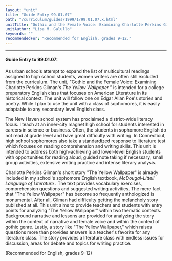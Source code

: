 ```yaml
---
layout: "unit"
title: "Guide Entry 99.01.07"
path: "/curriculum/guides/1999/1/99.01.07.x.html"
unitTitle: "Gothic and the Female Voice: Examining Charlotte Perkins Gilman's \u0022The Yellow Wallpaper\u0022"
unitAuthor: "Lisa M. Galullo"
keywords: ""
recommendedFor: "Recommended for English, grades 9-12."
---
```

<body>
<hr/>
<h4>
Guide Entry to 99.01.07:
</h4>
<p>As urban schools attempt to expand the list of multicultural readings assigned to high school students, women writers are often still excluded from the curriculum.  The unit, "Gothic and the Female Voice: Examining Charlotte Perkins Gilman's
<i>
The Yellow Wallpaper
</i>
” is intended for a college preparatory English class that focuses on American Literature in its historical context.  The unit will follow one on Edgar Allan Poe's stories and poetry.  While I plan to use the unit with a class of sophomores, it is easily adaptable to any secondary level English class.</p>
<p>
The New Haven school system has proclaimed a district-wide literacy focus. I teach at an inner-city magnet high school for students interested in careers in science or business. Often, the students in sophomore English do not read at grade level and have great difficulty with writing.  In Connecticut, high school sophomores also take a standardized response to literature test which focuses on reading comprehension and writing skills.  This unit is intended to address both high-achieving and lower-level English students with opportunities for reading aloud, guided note taking if necessary, small group activities, extensive writing practice and intense literary analysis.
</p>
<p>
Charlotte Perkins Gilman's short story "The Yellow Wallpaper" is already included in my school's sophomore English textbook,
<i>
McDougal-Littell Language of Literature
</i>
. The text provides vocabulary exercises, comprehension questions and suggested writing activities.  The mere fact that "The Yellow Wallpaper" has become so frequently anthologized is monumental.  After all, Gilman had difficulty getting the melancholy story published at all.  This unit aims to provide teachers and students with entry points for analyzing "The Yellow Wallpaper" within two thematic contexts.  Background narrative and lessons are provided for analyzing the story within the context of narrative and female voice and within the context of gothic genre.  Lastly, a story like "The Yellow Wallpaper," which raises questions more than provides answers is a teacher's favorite for any literature class.  The story provides a literature class with endless issues for discussion, areas for debate and topics for writing practice.
</p>
<p>
(Recommended for English, grades 9-12)
</p>
</body>
